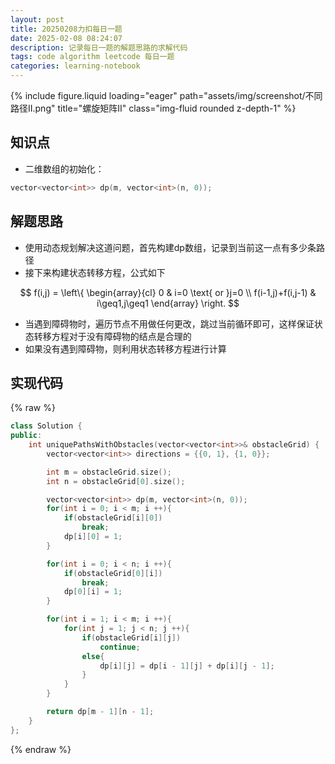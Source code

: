 ```yaml
---
layout: post
title: 20250208力扣每日一题
date: 2025-02-08 08:24:07
description: 记录每日一题的解题思路的求解代码
tags: code algorithm leetcode 每日一题
categories: learning-notebook
---
```


<div class="row">
    <div class="col-sm mt-3 mt-md-0">
        {% include figure.liquid loading="eager" path="assets/img/screenshot/不同路径II.png" title="螺旋矩阵II" class="img-fluid rounded z-depth-1" %}
    </div>
</div>

## 知识点

- 二维数组的初始化：

```cpp
vector<vector<int>> dp(m, vector<int>(n, 0));
```

## 解题思路

- 使用动态规划解决这道问题，首先构建dp数组，记录到当前这一点有多少条路径
- 接下来构建状态转移方程，公式如下

$$
f(i,j) = \left\{ \begin{array}{cl}
0 &  i=0 \text{ or }j=0 \\
f(i-1,j)+f(i,j-1) & i\geq1,j\geq1
\end{array} \right.
$$

- 当遇到障碍物时，遍历节点不用做任何更改，跳过当前循环即可，这样保证状态转移方程对于没有障碍物的结点是合理的
- 如果没有遇到障碍物，则利用状态转移方程进行计算

## 实现代码

{% raw %}

```cpp
class Solution {
public:
    int uniquePathsWithObstacles(vector<vector<int>>& obstacleGrid) {
        vector<vector<int>> directions = {{0, 1}, {1, 0}};

        int m = obstacleGrid.size();
        int n = obstacleGrid[0].size();

        vector<vector<int>> dp(m, vector<int>(n, 0));
        for(int i = 0; i < m; i ++){
            if(obstacleGrid[i][0])
                break;
            dp[i][0] = 1;
        }

        for(int i = 0; i < n; i ++){
            if(obstacleGrid[0][i])
                break;
            dp[0][i] = 1;
        }

        for(int i = 1; i < m; i ++){
            for(int j = 1; j < n; j ++){
                if(obstacleGrid[i][j])
                    continue;
                else{
                    dp[i][j] = dp[i - 1][j] + dp[i][j - 1];
                }
            }
        }

        return dp[m - 1][n - 1];
    }
};
```

{% endraw %}
